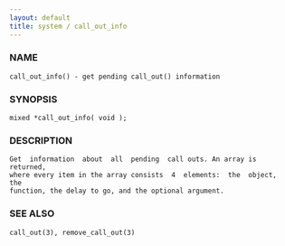 ```yaml
---
layout: default
title: system / call_out_info
---
```


### NAME

    call_out_info() - get pending call_out() information


### SYNOPSIS

    mixed *call_out_info( void );


### DESCRIPTION

    Get  information  about  all  pending  call outs. An array is returned,
    where every item in the array consists  4  elements:  the  object,  the
    function, the delay to go, and the optional argument.


### SEE ALSO

    call_out(3), remove_call_out(3)
